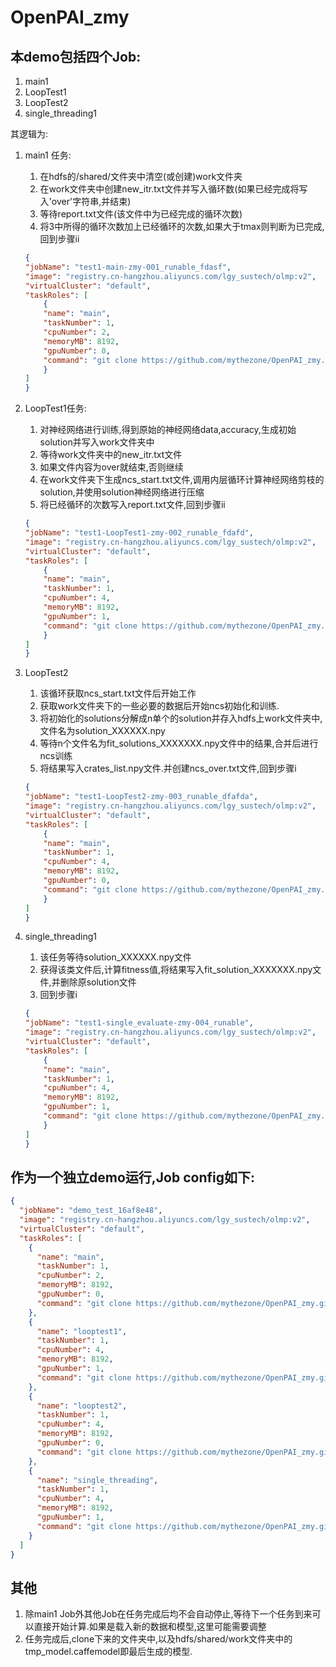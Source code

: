 # OpenPAI_zmy

## 本demo包括四个Job:
1. main1
2. LoopTest1
3. LoopTest2
4. single_threading1

其逻辑为:
1. main1 任务:
   1. 在hdfs的/shared/文件夹中清空(或创建)work文件夹
   2. 在work文件夹中创建new_itr.txt文件并写入循环数(如果已经完成将写入'over'字符串,并结束)
   3. 等待report.txt文件(该文件中为已经完成的循环次数)
   4. 将3中所得的循环次数加上已经循环的次数,如果大于tmax则判断为已完成,回到步骤ii
   
    ```json
    {
    "jobName": "test1-main-zmy-001_runable_fdasf",
    "image": "registry.cn-hangzhou.aliyuncs.com/lgy_sustech/olmp:v2",
    "virtualCluster": "default",
    "taskRoles": [
        {
        "name": "main",
        "taskNumber": 1,
        "cpuNumber": 2,
        "memoryMB": 8192,
        "gpuNumber": 0,
        "command": "git clone https://github.com/mythezone/OpenPAI_zmy.git   && cd OpenPAI_zmy&&chmod 777 * &&  python main1.py "
        }
    ]
    }
    ```

2. LoopTest1任务:
   1. 对神经网络进行训练,得到原始的神经网络data,accuracy,生成初始solution并写入work文件夹中
   2. 等待work文件夹中的new_itr.txt文件
   3. 如果文件内容为over就结束,否则继续
   4. 在work文件夹下生成ncs_start.txt文件,调用内层循环计算神经网络剪枝的solution,并使用solution神经网络进行压缩
   5. 将已经循环的次数写入report.txt文件,回到步骤ii

    ```json
    {
    "jobName": "test1-LoopTest1-zmy-002_runable_fdafd",
    "image": "registry.cn-hangzhou.aliyuncs.com/lgy_sustech/olmp:v2",
    "virtualCluster": "default",
    "taskRoles": [
        {
        "name": "main",
        "taskNumber": 1,
        "cpuNumber": 4,
        "memoryMB": 8192,
        "gpuNumber": 1,
        "command": "git clone https://github.com/mythezone/OpenPAI_zmy.git  && cd OpenPAI_zmy&&chmod 777 * &&  python LoopTest1.py "
        }
    ]
    }
    ```


3. LoopTest2
   1. 该循环获取ncs_start.txt文件后开始工作
   2. 获取work文件夹下的一些必要的数据后开始ncs初始化和训练.
   3. 将初始化的solutions分解成n单个的solution并存入hdfs上work文件夹中,文件名为solution_XXXXXX.npy
   4. 等待n个文件名为fit_solutions_XXXXXXX.npy文件中的结果,合并后进行ncs训练
   5. 将结果写入crates_list.npy文件.并创建ncs_over.txt文件,回到步骤i
    ```json
    {
    "jobName": "test1-LoopTest2-zmy-003_runable_dfafda",
    "image": "registry.cn-hangzhou.aliyuncs.com/lgy_sustech/olmp:v2",
    "virtualCluster": "default",
    "taskRoles": [
        {
        "name": "main",
        "taskNumber": 1,
        "cpuNumber": 4,
        "memoryMB": 8192,
        "gpuNumber": 0,
        "command": "git clone https://github.com/mythezone/OpenPAI_zmy.git  && cd OpenPAI_zmy&&chmod 777 * &&  python LoopTest2.py "
        }
    ]
    }
    ```


4. single_threading1
   1. 该任务等待solution_XXXXXX.npy文件
   2. 获得该类文件后,计算fitness值,将结果写入fit_solution_XXXXXXX.npy文件,并删除原solution文件
   3. 回到步骤i

    ```json
    {
    "jobName": "test1-single_evaluate-zmy-004_runable",
    "image": "registry.cn-hangzhou.aliyuncs.com/lgy_sustech/olmp:v2",
    "virtualCluster": "default",
    "taskRoles": [
        {
        "name": "main",
        "taskNumber": 1,
        "cpuNumber": 4,
        "memoryMB": 8192,
        "gpuNumber": 1,
        "command": "git clone https://github.com/mythezone/OpenPAI_zmy.git  && cd OpenPAI_zmy&&chmod 777 *  &&  python single_threading1.py "
        }
    ]
    }
    ```


## 作为一个独立demo运行,Job config如下:
```json
{
  "jobName": "demo_test_16af8e48",
  "image": "registry.cn-hangzhou.aliyuncs.com/lgy_sustech/olmp:v2",
  "virtualCluster": "default",
  "taskRoles": [
    {
      "name": "main",
      "taskNumber": 1,
      "cpuNumber": 2,
      "memoryMB": 8192,
      "gpuNumber": 0,
      "command": "git clone https://github.com/mythezone/OpenPAI_zmy.git   && cd OpenPAI_zmy&&chmod 777 * &&  python main1.py "
    },
    {
      "name": "looptest1",
      "taskNumber": 1,
      "cpuNumber": 4,
      "memoryMB": 8192,
      "gpuNumber": 1,
      "command": "git clone https://github.com/mythezone/OpenPAI_zmy.git  && cd OpenPAI_zmy&&chmod 777 * &&  python LoopTest1.py "
    },
    {
      "name": "looptest2",
      "taskNumber": 1,
      "cpuNumber": 4,
      "memoryMB": 8192,
      "gpuNumber": 0,
      "command": "git clone https://github.com/mythezone/OpenPAI_zmy.git  && cd OpenPAI_zmy&&chmod 777 * &&  python LoopTest2.py "
    },
    {
      "name": "single_threading",
      "taskNumber": 1,
      "cpuNumber": 4,
      "memoryMB": 8192,
      "gpuNumber": 1,
      "command": "git clone https://github.com/mythezone/OpenPAI_zmy.git  && cd OpenPAI_zmy&&chmod 777 *  &&  python single_threading1.py "
    }
  ]
}
```

## 其他
1. 除main1 Job外其他Job在任务完成后均不会自动停止,等待下一个任务到来可以直接开始计算.如果是载入新的数据和模型,这里可能需要调整
2. 任务完成后,clone下来的文件夹中,以及hdfs/shared/work文件夹中的tmp_model.caffemodel即最后生成的模型.
